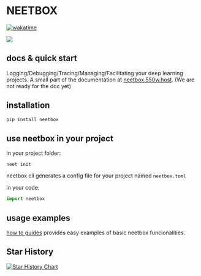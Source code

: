 # NEETBOX

[![wakatime](https://wakatime.com/badge/user/b93a26b6-8ea1-44ef-99ed-bcb6e2c732f1/project/8f99904d-dbb1-49e4-814d-8d18bf1e6d1c.svg)](https://wakatime.com/badge/user/b93a26b6-8ea1-44ef-99ed-bcb6e2c732f1/project/8f99904d-dbb1-49e4-814d-8d18bf1e6d1c)

![](./doc/static/img/readme.png)

## docs & quick start

Logging/Debugging/Tracing/Managing/Facilitating your deep learning projects. A small part of the documentation at [neetbox.550w.host](https://neetbox.550w.host). (We are not ready for the doc yet)

## installation

```bash
pip install neetbox
```

## use neetbox in your project

in your project folder:
```
neet init
```
neetbox cli generates a config file for your project named `neetbox.toml`

in your code:
```python
import neetbox
```

## usage examples

[how to guides](todo) provides easy examples of basic neetbox funcionalities.

## Star History

[![Star History Chart](https://api.star-history.com/svg?repos=visualDust/neetbox&type=Date)](https://star-history.com/#visualDust/neetbox&Date)
